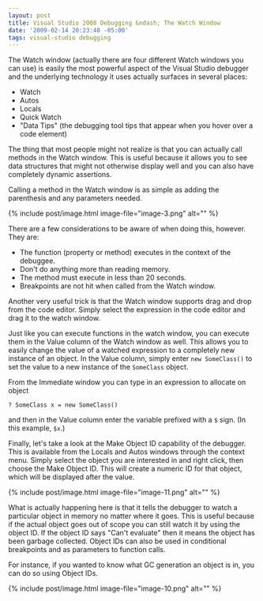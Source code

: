 ```yaml
---
layout: post
title: Visual Studio 2008 Debugging &ndash; The Watch Window
date: '2009-02-14 20:23:48 -05:00'
tags: visual-studio debugging
---
```


The Watch window (actually there are four different Watch windows you can use) is easily the most powerful aspect of the Visual Studio debugger and the underlying technology it uses actually surfaces in several places:

* Watch
* Autos
* Locals
* Quick Watch
* "Data Tips" (the debugging tool tips that appear when you hover over a code element)  

The thing that most people might not realize is that you can actually call methods in the Watch window. This is useful because it allows you to see data structures that might not otherwise display well and you can also have completely dynamic assertions.

Calling a method in the Watch window is as simple as adding the parenthesis and any parameters needed.

{% include post/image.html image-file="image-3.png" alt="" %} 

There are a few considerations to be aware of when doing this, however. They are:

* The function (property or method) executes in the context of the debuggee.
* Don't do anything more than reading memory.
* The method must execute in less than 20 seconds.
* Breakpoints are not hit when called from the Watch window.  

Another very useful trick is that the Watch window supports drag and drop from the code editor. Simply select the expression in the code editor and drag it to the watch window.

Just like you can execute functions in the watch window, you can execute them in the Value column of the Watch window as well. This allows you to easily change the value of a watched expression to a completely new instance of an object. In the Value column, simply enter `new SomeClass()` to set the value to a new instance of the `SomeClass` object.

From the Immediate window you can type in an expression to allocate on object

``` 
? SomeClass x = new SomeClass()
```

and then in the Value column enter the variable prefixed with a `$` sign. (In this example, `$x`.)

Finally, let's take a look at the Make Object ID capability of the debugger. This is available from the Locals and Autos windows through the context menu. Simply select the object you are interested in and right click, then choose the Make Object ID. This will create a numeric ID for that object, which will be displayed after the value.

{% include post/image.html image-file="image-11.png" alt="" %} 

What is actually happening here is that it tells the debugger to watch a particular object in memory no matter where it goes. This is useful because if the actual object goes out of scope you can still watch it by using the object ID. If the object ID says "Can't evaluate" then it means the object has been garbage collected. Object IDs can also be used in conditional breakpoints and as parameters to function calls.

For instance, if you wanted to know what GC generation an object is in, you can do so using Object IDs.

{% include post/image.html image-file="image-10.png" alt="" %} 
